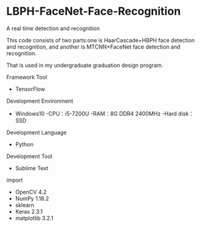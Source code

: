 # LBPH-FaceNet-Face-Recognition
A real time detection and recognition


This code consists of two parts:one is HaarCascade+HBPH face detection and recognition,
and another is MTCNN+FaceNet face detection and recognition.

That is used in my undergraduate graduation design program.

Framework Tool
- TensorFlow

Development Environment
- Windows10
-CPU：i5-7200U
-RAM：8G DDR4 2400MHz
-Hard disk：SSD

Development Language
- Python

Development Tool
- Sublime Text

import
- OpenCV 4.2
- NumPy 1.18.2
- sklearn 
- Keras 2.3.1
- matplotlib 3.2.1
